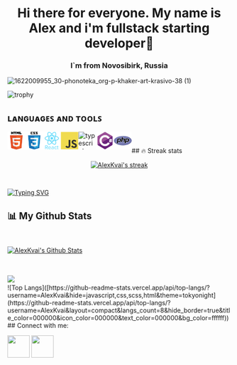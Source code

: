 <h1 align="center">Hi there for everyone. My name is Alex and i'm fullstack starting developer👋</h1>
<h3 align="center">I`m from Novosibirk, Russia</h3>

![1622009955_30-phonoteka_org-p-khaker-art-krasivo-38 (1)](https://user-images.githubusercontent.com/84131116/173866301-3ac8cb5a-b874-4c3d-ab2d-b71e937bc0bf.png)

![trophy](https://github-profile-trophy.vercel.app/?username=AlexKvai&theme=discord&no-bg=true&no-frame=true)

## ʟᴀɴɢᴜᴀɢᴇꜱ ᴀɴᴅ ᴛᴏᴏʟꜱ

<img align="left" alt="HTML5" width="40px" src="https://raw.githubusercontent.com/github/explore/80688e429a7d4ef2fca1e82350fe8e3517d3494d/topics/html/html.png" />
<img align="left" alt="CSS3" width="40px" src="https://raw.githubusercontent.com/github/explore/80688e429a7d4ef2fca1e82350fe8e3517d3494d/topics/css/css.png" />
<img align="left" src="https://raw.githubusercontent.com/devicons/devicon/master/icons/react/react-original-wordmark.svg" alt="react" width="40" height="40"/>
<img align="left" src="https://raw.githubusercontent.com/devicons/devicon/master/icons/javascript/javascript-original.svg" alt="javascript" width="40" height="40"/>
<img align="left" src="https://cdn.icon-icons.com/icons2/2415/PNG/512/typescript_original_logo_icon_146317.png" alt="typescript" width="40" height="40"/>
<img align="left" src="https://raw.githubusercontent.com/devicons/devicon/1119b9f84c0290e0f0b38982099a2bd027a48bf1/icons/csharp/csharp-original.svg" alt="c#" width="40" height="40"/>
<img align="left" src="https://raw.githubusercontent.com/devicons/devicon/1119b9f84c0290e0f0b38982099a2bd027a48bf1/icons/php/php-original.svg" alt="php" width="40" height="40"/>
<br>
<br>
## 🔥 Streak stats

<!-- GitHub Readme Streak Stats - https://github.com/DenverCoder1/github-readme-streak-stats -->
<p align="center">
  <a href="https://github.com/DenverCoder1/github-readme-streak-stats">
    <img title="🔥 Get streak stats for your profile at git.io/streak-stats" alt="AlexKvai's streak" src="https://github-readme-streak-stats.herokuapp.com/?user=AlexKvai&langs_count=8&count_private=true&layout=compact&theme=react&hide_border=true&bg_color=0D1117"/>
  </a>
</p>
<br>

[![Typing SVG](https://readme-typing-svg.herokuapp.com?lines=Computer+science+student+learning+;PHP+JS+TS+REACT+HTML5+CSS3)](https://git.io/typing-svg)

  
## 📊 My Github Stats

  <br/>
  
  <a href="https://github.com/anuraghazra/github-readme-stats"><img alt="AlexKvai's Github Stats" src="https://denvercoder1-github-readme-stats.vercel.app/api/?username=AlexKvai&show_icons=true&count_private=true&theme=react&hide_border=true&bg_color=1F222E&title_color=F85D7F&icon_color=F8D866" height="192px"/></a>

  <br/>
  <br>
<picture>
  <source
    srcset="https://github-readme-stats.vercel.app/api?username=AlexKvai&show_icons=true&theme=dark"
    media="(prefers-color-scheme: dark)"
  />
  <source
    srcset="https://github-readme-stats.vercel.app/api?username=AlexKvai&show_icons=true"
    media="(prefers-color-scheme: light), (prefers-color-scheme: no-preference)"
  />
  <img src="https://github-readme-stats.vercel.app/api?username=AlexKvai&show_icons=true" />
</picture>
 <br/>
 ![Top Langs]([https://github-readme-stats.vercel.app/api/top-langs/?username=AlexKvai&hide=javascript,css,scss,html&theme=tokyonight](https://github-readme-stats.vercel.app/api/top-langs/?username=AlexKvai&layout=compact&langs_count=8&hide_border=true&title_color=000000&icon_color=000000&text_color=000000&bg_color=ffffff))
<br/>
## Connect with me:

<p align="left">


<a href = "https://www.instagram.com/alexkvai4/"><img height="50px" width="50px" src="https://img.icons8.com/fluent/48/000000/instagram-new.png"/></a>
<a href = "https://vk.com/erfyyoung"><img height="50px" width="50px" src="https://img.icons8.com/color/344/vk-circled.png"/></a>

</p>

<br>
